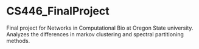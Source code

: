 # CS446_FinalProject
Final project for Networks in Computational Bio at Oregon State university. Analyzes the differences in markov clustering and spectral partitioning methods.
